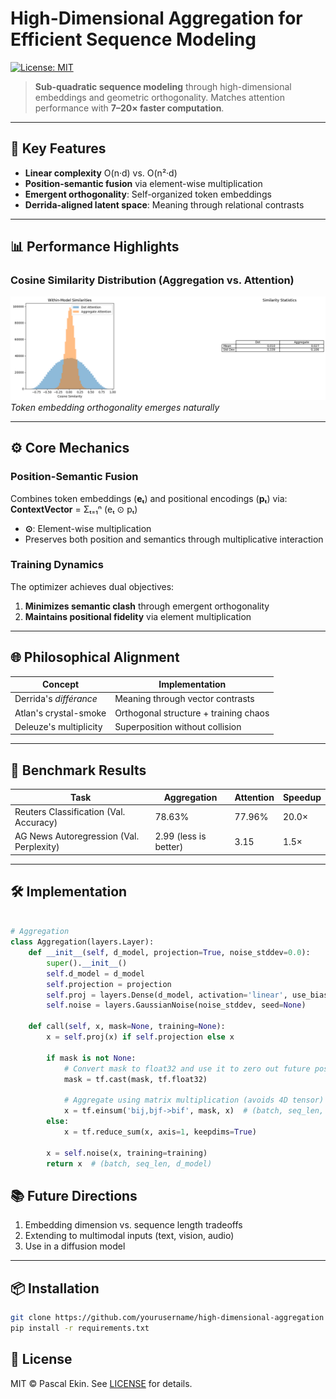 # High-Dimensional Aggregation for Efficient Sequence Modeling  

[![License: MIT](https://img.shields.io/badge/License-MIT-blue.svg)](LICENSE)  

> **Sub-quadratic sequence modeling** through high-dimensional embeddings and geometric orthogonality. Matches attention performance with **7–20× faster computation**.

---

## 🚀 Key Features  
- **Linear complexity** O(n·d) vs. O(n²·d)
- **Position-semantic fusion** via element-wise multiplication  
- **Emergent orthogonality**: Self-organized token embeddings  
- **Derrida-aligned latent space**: Meaning through relational contrasts  

---

## 📊 Performance Highlights  

### Cosine Similarity Distribution (Aggregation vs. Attention)  
![Cosine Similarity](media/histogram.png)  
*Token embedding orthogonality emerges naturally*

---

## ⚙️ Core Mechanics  

### Position-Semantic Fusion  
Combines token embeddings (**eₜ**) and positional encodings (**pₜ**) via:  
**ContextVector** = Σₜ₌₁ⁿ (eₜ ⊙ pₜ)  
- **⊙**: Element-wise multiplication  
- Preserves both position and semantics through multiplicative interaction  


### Training Dynamics  
The optimizer achieves dual objectives:  
1. **Minimizes semantic clash** through emergent orthogonality  
2. **Maintains positional fidelity** via element multiplication  

---

## 🌐 Philosophical Alignment  

| Concept               | Implementation                   | 
|-----------------------|-----------------------------------|
| Derrida's *différance*| Meaning through vector contrasts |
| Atlan's crystal-smoke | Orthogonal structure + training chaos |
| Deleuze's multiplicity| Superposition without collision   |

---

## 🧪 Benchmark Results  

| Task            | Aggregation | Attention | Speedup |  
|-----------------|-------------|-----------|---------|  
| Reuters Classification (Val. Accuracy) | 78.63%      | 77.96%     | 20.0×    |  
| AG News Autoregression (Val. Perplexity) | 2.99  (less is better)    | 3.15     | 1.5×     |  
---

## 🛠️ Implementation  
```python  

# Aggregation
class Aggregation(layers.Layer):
    def __init__(self, d_model, projection=True, noise_stddev=0.0):
        super().__init__()
        self.d_model = d_model
        self.projection = projection
        self.proj = layers.Dense(d_model, activation='linear', use_bias=False) if projection is not None else None
        self.noise = layers.GaussianNoise(noise_stddev, seed=None)
        
    def call(self, x, mask=None, training=None):
        x = self.proj(x) if self.projection else x
             
        if mask is not None:
            # Convert mask to float32 and use it to zero out future positions
            mask = tf.cast(mask, tf.float32)
            
            # Aggregate using matrix multiplication (avoids 4D tensor)
            x = tf.einsum('bij,bjf->bif', mask, x)  # (batch, seq_len, d_model*expansion)
        else:
            x = tf.reduce_sum(x, axis=1, keepdims=True)
            
        x = self.noise(x, training=training)
        return x  # (batch, seq_len, d_model)
```
## 📚 Future Directions  
1. Embedding dimension vs. sequence length tradeoffs  
2. Extending to multimodal inputs (text, vision, audio)
3. Use in a diffusion model

---

## 📦 Installation  
```bash  
git clone https://github.com/yourusername/high-dimensional-aggregation  
pip install -r requirements.txt  
```
## 📜 License  
MIT © Pascal Ekin. See [LICENSE](LICENSE) for details.  	
